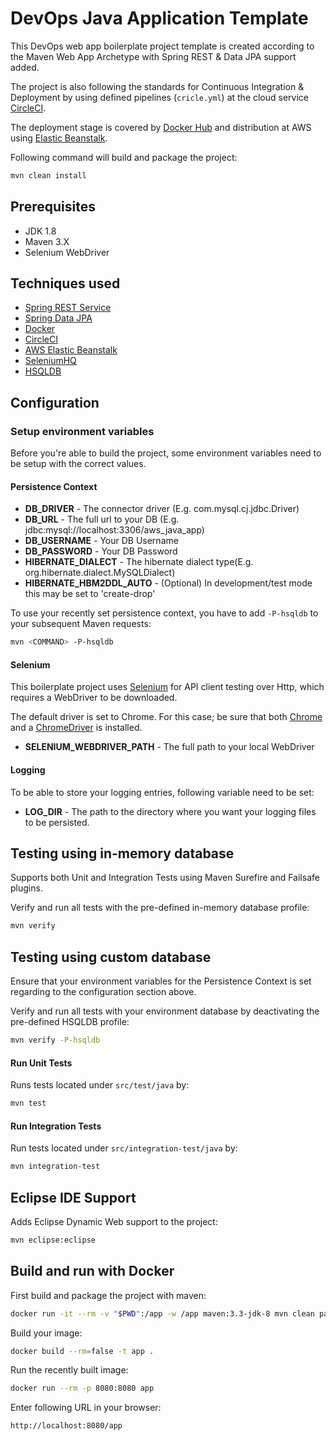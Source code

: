 # DevOps Java Application Template

This DevOps web app boilerplate project template is created according to the Maven Web App Archetype with Spring REST & Data JPA support added. 

The project is also following the standards for Continuous Integration & Deployment by using defined pipelines (`cricle.yml`) at the cloud service [CircleCI](http://circleci.com).

The deployment stage is covered by [Docker Hub](hub.docker.com) and distribution at AWS using [Elastic Beanstalk](https://aws.amazon.com/elasticbeanstalk/).

Following command will build and package the project:

```sh
mvn clean install
```

## Prerequisites

- JDK 1.8
- Maven 3.X
- Selenium WebDriver

## Techniques used

- [Spring REST Service](https://spring.io/guides/gs/rest-service/)
- [Spring Data JPA](https://projects.spring.io/spring-data-jpa/)
- [Docker](http://www.docker.com)
- [CircleCI](http://circleci.com)
- [AWS Elastic Beanstalk](https://aws.amazon.com/elasticbeanstalk/)
- [SeleniumHQ](http://seleniumhq.org)
- [HSQLDB](http://hsqldb.org/)

## Configuration

### Setup environment variables

Before you're able to build the project, some environment variables need to be setup with the correct values.

#### Persistence Context

* **DB_DRIVER** - The connector driver (E.g. com.mysql.cj.jdbc.Driver)
* **DB_URL** - The full url to your DB (E.g. jdbc:mysql://localhost:3306/aws_java_app)
* **DB_USERNAME** - Your DB Username
* **DB_PASSWORD** - Your DB Password
* **HIBERNATE_DIALECT** - The hibernate dialect type(E.g. org.hibernate.dialect.MySQLDialect)
* **HIBERNATE_HBM2DDL_AUTO** - (Optional) In development/test mode this may be set to 'create-drop' 

To use your recently set persistence context, you have to add `-P-hsqldb` to your subsequent Maven requests:

```sh
mvn <COMMAND> -P-hsqldb
```

#### Selenium

This boilerplate project uses [Selenium](http://www.seleniumhq.org) for API client testing over Http, which requires a WebDriver to be downloaded. 

The default driver is set to Chrome. For this case; be sure that both [Chrome](https://www.google.se/chrome/browser/desktop/index.html) and a [ChromeDriver](https://sites.google.com/a/chromium.org/chromedriver/downloads) is installed. 

* **SELENIUM_WEBDRIVER_PATH** - The full path to your local WebDriver 

#### Logging

To be able to store your logging entries, following variable need to be set:

* **LOG_DIR** - The path to the directory where you want your logging files to be persisted. 

## Testing using in-memory database

Supports both Unit and Integration Tests using Maven Surefire and Failsafe plugins.

Verify and run all tests with the pre-defined in-memory database profile:

```sh
mvn verify
```

## Testing using custom database

Ensure that your environment variables for the Persistence Context is set regarding to the configuration section above.

Verify and run all tests with your environment database by deactivating the pre-defined HSQLDB profile:

```sh
mvn verify -P-hsqldb
```

#### Run Unit Tests

Runs tests located under `src/test/java` by:

```sh
mvn test
```

#### Run Integration Tests

Run tests located under `src/integration-test/java` by:

```sh
mvn integration-test
```

## Eclipse IDE Support

Adds Eclipse Dynamic Web support to the project:

```sh
mvn eclipse:eclipse
```

## Build and run with Docker

First build and package the project with maven:

```sh
docker run -it --rm -v "$PWD":/app -w /app maven:3.3-jdk-8 mvn clean package
```

Build your image:

```sh
docker build --rm=false -t app .
```

Run the recently built image:

```sh
docker run --rm -p 8080:8080 app
```

Enter following URL in your browser:

```sh
http://localhost:8080/app
```


